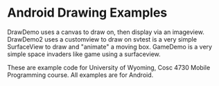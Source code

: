 Android Drawing Examples
===========

DrawDemo uses a canvas to draw on, then display via an imageview.
DrawDemo2 uses a customview to draw on
svtest is a very simple SurfaceView to draw and "animate" a moving box.
GameDemo is a very simple space invaders like game using a surfaceview.

These are example code for University of Wyoming, Cosc 4730 Mobile Programming course.
All examples are for Android.
